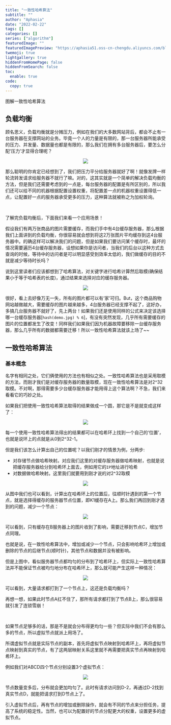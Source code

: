 ```yaml
---
title: "一致性哈希算法"
subtitle: ""
author: "Aphasia"
date: "2022-02-22"
tags: []
categories: []
series: ["algorithm"]
featuredImage: ""
featuredImagePreview: "https://aphasia51.oss-cn-chengdu.aliyuncs.com/blog/consistent_hash_algorithm.jpg"
twemoji: true
lightgallery: true
hiddenFromHomePage: false
hiddenFromSearch: false
toc:
  enable: true
code:
  copy: true
---
```


图解一致性哈希算法

<!--more-->

## 负载均衡

顾名思义，负载均衡就是分摊压力，例如在我们的大多数网站背后，都会不止有一台服务器在支撑网站的业务。毕竟一个人的力量是有限的，那一台服务器所能承受的压力、并发量、数据量也都是有限的，那么我们在拥有多台服务器后，要怎么分配‘压力’才显得合理呢？

<div align=center><img src="https://aphasia51.oss-cn-chengdu.aliyuncs.com/blog/fzjh-1.png"></div>

那么聪明的你肯定已经想到了，我们把压力平分给服务器就好了啊！就像发牌一样轮流转发请求给服务器不就行了嘛。对的，这其实就是一个简单的解决负载均衡的方法，但是我们还需要考虑到的一点是，每台服务器的配置是有所区别的，所以我们还可以给不同的机器根据配置设置权重，将配置差一点的机器权重设置得低一点，让配置好一点的服务器承受更多的压力，这种算法就被称之为加权轮询。

<br>

了解完负载均衡后，下面我们来看一个应用场景！

假设我们有两万张商品的图片需要缓存，而我们手中有4台缓存服务器，那么根据我们上面讲到的负载均衡，你很容易就会想到将这2万张图片平均缓存到这4台服务器中。的确这样可以解决我们的问题，但是如果我们要访问某个缓存时，最坏的情况需要遍历4台缓存服务器，设想如果你是访问者，当我们的后台以这种方式去查询的时候，等待中的访问者是可以明显感受到效率太低的，我们做缓存的目的不就是减少等待时长吗？

说到这里读者们应该都想到了哈希算法，对关键字进行哈希计算然后取模(确保结果小于等于哈希表的长度)，通过结果来选择对应的缓存服务器。

<div align=center><img src="https://aphasia51.oss-cn-chengdu.aliyuncs.com/blog/easy_hash.png"></div>

很好，看上去好像万无一失，所有的图片都可以有‘家’可归。But，这个商品购物网站越做越大，需要缓存的图片越来越多，4台服务器已经支撑不起了，这好办，多搞几台服务器不就好了，先上两台！如果我们还是使用同样的公式来决定该选择哪一台缓存服务器[`hash(demo.jpg) % 6`]，有没有突然发现，几乎所有需要缓存的图片的位置都发生了改变！同样我们如果我们因为机器故障要移除一台缓存服务器，那么几乎所有的数据都需要迁移！所以一致性哈希算法就该上场了~~

## 一致性哈希算法

### 基本概念

名字有相同之处，它们俩使用的方法也有相似之处。一致性哈希算法也是采用取模的方法，而刚才我们是对缓存服务器的数量取模，现在一致性哈希算法是对2^32取模。不对啊，那得需要多少台缓存服务器才能用得上这个算法啊？不急，我们来看看它的巧妙之处。

如果我们把使用一致性哈希算法取得的结果做成一个圆，那它是不是就变成这样了：



<div align=center><img src="https://aphasia51.oss-cn-chengdu.aliyuncs.com/blog/hash_circle.png"></div>

每一个使用一致性哈希算法得出的结果都可以在哈希环上找到一个自己的‘位置’，也就是说环上的点就是从0到2^32-1。

但是我们该怎么计算出自己的位置呢？以我们刚才的情景为例，分两步:

- 对存储节点做哈希映射。对应我们这里的对缓存服务器做哈希映射，也就是说把缓存服务器给分到哈希环上面去，例如用它的`IP`地址进行哈希
- 对数据做哈希映射。这里我们就要用到刚才说的对2^32取模

<div align=center><img src="https://aphasia51.oss-cn-chengdu.aliyuncs.com/blog/hash_circle-1.png"></div>

从图中我们也可以看到，计算出在哈希环上的位置后，往顺时针遇到的第一个节点，就是选择得缓存的服务器节点位置，即K1缓存在A上。那么我们再回到刚才遇到的问题，减少一个节点：

<div align=center><img src="https://aphasia51.oss-cn-chengdu.aliyuncs.com/blog/hash_circle-2.png"></div>

可以看到，只有缓存在B服务器上的图片收到了影响，需要迁移到节点C，增加节点同理。

也就是说，在一致性哈希算法中，增加或减少一个节点，只会影响哈希环上增加或删除的节点的后继节点(顺时针)，其他节点和数据并没有被影响。

但是上图中，看似服务器节点都均匀的分布到了哈希环上，但实际上一致性哈希算法并不能保证节点被均匀地分布在哈希环上，那么就可能产生这样一种情况：

<div align=center><img src="https://aphasia51.oss-cn-chengdu.aliyuncs.com/blog/hash-circle-3.png"></div>

可以看到，大量请求都打到了一个节点上，这还是负载均衡吗？

再想一想，如果此时节点A扛不住了，那所有请求都打到了节点B上，那么很容易就引发了连锁雪崩！

<br>

如果节点足够多的话，那是不是就会分布得更均匀一些？但实际中我们不会有那么多的节点，所以虚拟节点就派上用场了。

所谓虚拟节点就是实际节点的副本，首先将虚拟节点映射到哈希环上，再将虚拟节点映射到真实的节点，有了这两层映射关系这里就不再需要把真实节点再映射到哈希环上。

例如我们对ABCD四个节点分别设置3个虚拟节点：

<div align=center><img src="https://aphasia51.oss-cn-chengdu.aliyuncs.com/blog/hash-circle-4.png"></div>



节点数量变多后，分布就会更加均匀了。此时有请求访问到D-2，再通过D-2找到真实节点D，就能把请求打到D节点上了。

引入虚拟节点后，再有节点的增加或删除操作，就会有不同的节点来分担任务，提高了系统的稳定性。当然，也可以为配置好的节点分配更大的权重，设置更多的虚拟节点。
